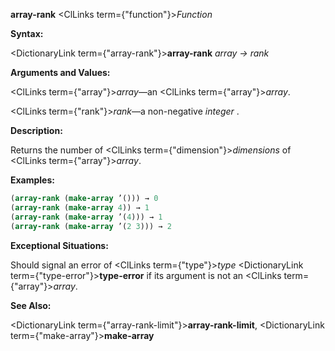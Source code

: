 **array-rank** <ClLinks  term={"function"}><i>Function</i></ClLinks> 



**Syntax:** 



<DictionaryLink  term={"array-rank"}><b>array-rank</b></DictionaryLink> *array → rank* 



**Arguments and Values:** 



<ClLinks  term={"array"}><i>array</i></ClLinks>—an <ClLinks  term={"array"}><i>array</i></ClLinks>. 



<ClLinks  term={"rank"}><i>rank</i></ClLinks>—a non-negative *integer* . 



**Description:** 



Returns the number of <ClLinks  term={"dimension"}><i>dimensions</i></ClLinks> of <ClLinks  term={"array"}><i>array</i></ClLinks>. 



**Examples:**
```lisp
(array-rank (make-array ’())) → 0 
(array-rank (make-array 4)) → 1 
(array-rank (make-array ’(4))) → 1 
(array-rank (make-array ’(2 3))) → 2 
```
**Exceptional Situations:** 



Should signal an error of <ClLinks  term={"type"}><i>type</i></ClLinks> <DictionaryLink  term={"type-error"}><b>type-error</b></DictionaryLink> if its argument is not an <ClLinks  term={"array"}><i>array</i></ClLinks>. 



**See Also:** 



<DictionaryLink  term={"array-rank-limit"}><b>array-rank-limit</b></DictionaryLink>, <DictionaryLink  term={"make-array"}><b>make-array</b></DictionaryLink> 



